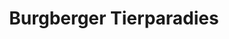 ---
title: "Burgberger Tierparadies"
url: /burgberg-i-allgaeu/burgberger-tierparadies/
shop: Kiosk
---